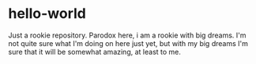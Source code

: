 # hello-world
Just a rookie repository.
Parodox here, i am a rookie with big dreams. I'm not quite sure what I'm doing on here just yet, but with my big dreams I'm sure that it will be somewhat amazing, at least to me.
